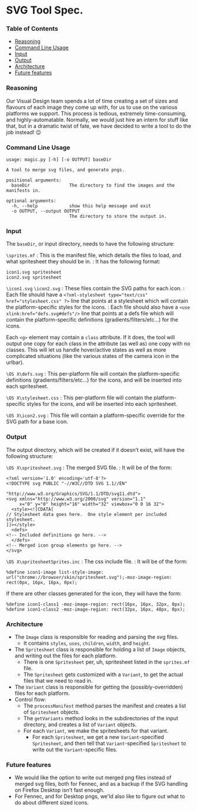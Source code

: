 SVG Tool Spec.
==============

### Table of Contents
* [Reasoning](#reasoning)
* [Command Line Usage](#commandlineusage)
* [Input](#input)
* [Output](#output)
* [Architecture](#architecture)
* [Future features](#futurefeatures)


### Reasoning

Our Visual Design team spends a lot of time creating a set of sizes and
flavours of each image they come up with, for us to use on the various
platforms we support.  This process is tedious, extremely time-consuming,
and highly-automatable.  Normally, we would just hire an intern for stuff
like that, but in a dramatic twist of fate, we have decided to write a
tool to do the job instead!  :wink:


### Command Line Usage

```
usage: magic.py [-h] [-o OUTPUT] baseDir

A tool to merge svg files, and generate pngs.

positional arguments:
  baseDir               The directory to find the images and the manifests in.

optional arguments:
  -h, --help            show this help message and exit
  -o OUTPUT, --output OUTPUT
                        The directory to store the output in.
```


### Input

The `baseDir`, or input directory, needs to have the following structure:

`\sprites.mf`
: This is the manifest file, which details the files to load, and what
spritesheet they should be in.
: It has the following format:
```
icon1.svg spritesheet
icon2.svg spritesheet
```

`\icon1.svg`
`\icon2.svg`
: These files contain the SVG paths for each icon.
: Each file should have a
`<?xml-stylesheet type="text/css" href="stylesheet.css" ?>` line that
points at a stylesheet which will contain the platform-specific styles
for the icons.
: Each file should also have a `<use xlink:href="defs.svg#defs"/>` line
that points at a defs file which will contain the platform-specific
definitions (gradients/filters/etc…) for the icons.

  Each `<g>` element may contain a `class` attribute.  If it does, the
tool will output one copy for each class in the attribute (as well as)
one copy with no classes.  This will let us handle hover/active states
as well as more complicated situations (like the various states of the
camera icon in the urlbar).


`\OS X\defs.svg`
: This per-platform file will contain the platform-specific definitions
(gradients/filters/etc…) for the icons, and will be inserted into each
spritesheet.

`\OS X\stylesheet.css`
: This per-platform file will contain the platform-specific styles
for the icons, and will be inserted into each
spritesheet.

`\OS X\icon2.svg`
: This file will contain a platform-specific override for the SVG path
for a base icon.


### Output

The output directory, which will be created if it doesn’t exist, will have the following structure:

`\OS X\spritesheet.svg`
: The merged SVG file.
: It will be of the form:
```
<?xml version='1.0' encoding='utf-8'?>
<!DOCTYPE svg PUBLIC "-//W3C//DTD SVG 1.1//EN"
                     "http://www.w3.org/Graphics/SVG/1.1/DTD/svg11.dtd">
<svg xmlns="http://www.w3.org/2000/svg" version="1.1"
     x="0" y="0" height="16" width="32" viewbox="0 0 16 32">
  <style><![CDATA[
// Stylesheet data goes here.  One style element per included stylesheet.
]]></style>
  <defs>
<!-- Included definitions go here. -->
  </defs>
<!-- Merged icon group elements go here. -->
</svg>
```

`\OS X\spritesheetSprites.inc`
: The css include file.
: It will be of the form:
```
%define icon1-image list-style-image: url("chrome://browser/skin/spritesheet.svg");-moz-image-region: rect(0px, 16px, 16px, 0px);
```

  If there are other classes generated for the icon, they will have the form:
```
%define icon1-class1 -moz-image-region: rect(16px, 16px, 32px, 0px);
%define icon1-class2 -moz-image-region: rect(32px, 16px, 48px, 0px);
```



### Architecture

* The `Image` class is responsible for reading and parsing the svg files.
    * It contains `styles`, `uses`, `children`, `width`, and `height`.
* The `Spritesheet` class is responsible for holding a list of `Image`
  objects, and writing out the files for each platform.
    * There is one `Spritesheet` per, uh, spritesheet listed in the
      `sprites.mf` file.
    * The `Spritesheet` gets customized with a `Variant`, to get the actual
      files that we need to read in.
* The `Variant` class is responsible for getting the (possibly-overridden)
  files for each platform.
* Control flow:
    * The `processManifest` method parses the manifest and creates a list of
      `Spritesheet` objects.
    * The `getVariants` method looks in the subdirectories of the input
      directory, and creates a list of `Variant` objects.
    * For each `Variant`, we make the spritesheets for that variant.
        * For each `Spritesheet`, we get a new `Variant`-specified
          `Spritesheet`, and then tell that `Variant`-specified `Spritesheet`
          to write out the `Variant`-specific files.

### Future features

* We would like the option to write out merged png files instead of merged svg
  files, both for Fennec, and as a backup if the SVG handling on Firefox
  Desktop isn't fast enough.
* For Fennec, and for Desktop pngs, we'ld also like to figure out what to do
  about different sized icons.
